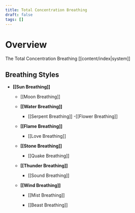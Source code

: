 ```yaml
---
title: Total Concentration Breathing
draft: false
tags: []
---
```

# Overview 
The Total Concentration Breathing [[content/index|system]]  


## Breathing Styles

- **[[Sun Breathing]]**
	- [[Moon Breathing]]
	    
	- **[[Water Breathing]]**
	  - [[Serpent Breathing]]
	  -[[Flower Breathing]]
	  
	- **[[Flame Breathing]]**
	  - [[Love Breathing]]
	    
	- **[[Stone Breathing]]**
	  - [[Quake Breathing]]
	- **[[Thunder Breathing]]**
	  - [[Sound Breathing]]
	    
	- **[[Wind Breathing]]**
	  - [[Mist Breathing]]
	    
	  - [[Beast Breathing]]




